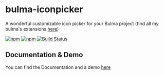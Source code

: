 # bulma-iconpicker
A wonderful customizable icon picker for your Bulma project
(find all my bulma's extensions [here](https://wikiki.github.io/))

[![npm](https://img.shields.io/npm/v/bulma-iconpicker.svg)](https://www.npmjs.com/package/bulma-iconpicker)
[![npm](https://img.shields.io/npm/dm/bulma-iconpicker.svg)](https://www.npmjs.com/package/bulma-iconpicker)
[![Build Status](https://travis-ci.org/Wikiki/bulma-iconpicker.svg?branch=master)](https://travis-ci.org/Wikiki/bulma-iconpicker)

Documentation & Demo
---
You can find the Documentation and a demo [here](https://wikiki.github.io/form/iconpicker/)
